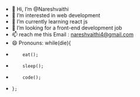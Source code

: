 - 👋 Hi, I’m @Nareshvaithi
- 👀 I’m interested in web development
- 🌱 I’m currently learning react js
- 💞️ I’m looking for a front-end development job
- 📫 reach me this Email : nareshvaithi4@gmail.com
- 😄 Pronouns: while(die){
-         eat();
-         sleep();
-         code();
-     };

<!---
Nareshvaithi/Nareshvaithi is a ✨ special ✨ repository because its `README.md` (this file) appears on your GitHub profile.
You can click the Preview link to take a look at your changes.
--->
